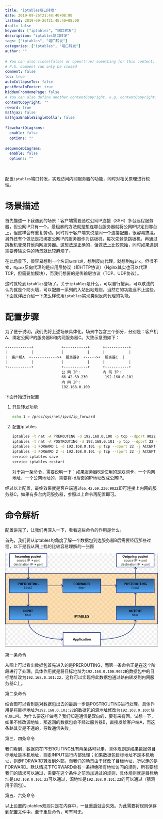 ```yaml
---
title: "iptables端口转发"
date: 2019-09-26T21:48:40+08:00
lastmod: 2019-09-26T21:48:40+08:00
draft: false
keywords: ["iptables", "端口转发"]
description: "iptables端口转发"
tags: ["iptables", "端口转发"]
categories: ["iptables", "端口转发"]
author: ""

# You can also close(false) or open(true) something for this content.
# P.S. comment can only be closed
comment: false
toc: true
autoCollapseToc: false
postMetaInFooter: true
hiddenFromHomePage: false
# You can also define another contentCopyright. e.g. contentCopyright: "This is another copyright."
contentCopyright: ""
reward: true
mathjax: false
mathjaxEnableSingleDollar: false

flowchartDiagrams:
  enable: false
  options: ""

sequenceDiagrams: 
  enable: false
  options: ""

---
```


配置`iptables`端口转发，实现访问内网服务器的功能，同时对相关原理进行梳理。

<!--more-->

# 场景描述

首先描述一下我遇到的场景：客户端需要通过公网IP连接（SSH）多台远程服务器，但公网IP只有一个。最粗暴的方法就是想连哪台服务器就将公网IP绑定到哪台上，但这样会有重复劳动。同时对于客户端来说是同一个连接配置，很容易搞混。另外还有个做法是把绑定公网IP的服务器作为跳板机，每次先登录跳板机，再通过跳板机登录其他内网服务器。这想法是正确的，但做法上比较原始，同时如果遇到需要传输文件的场景就比较麻烦了。

在此场景下，很容易想到一个名词`反向代理`，想到反向代理，就想到`Nginx`。但很不幸，`Nginx`反向代理的是应用层协议（即HTTP协议）（Nginx其实也可以代理TCP，但需要加模块），而我们想要的是传输层协议（TCP、UDP协议）。

这时就轮到`iptables`登场了。关于`iptables`是什么，可以自行搜索，可以肤浅的认为就是个防火墙，可以配置一系列的入站出站规则。当然它的功能远不止这些。下面就详细介绍一下怎么样使用`iptables`实现类似反向代理的功能。

# 配置步骤

为了便于说明，我们先将上述场景具体化。场景中包含三个部分，分别是：客户机A、绑定公网IP的服务器B和内网服务器C。大致示意图如下：

```
+-----------+             +-----------+      +-----------+
|           |             |           |      |           |
|  客户机A  +------------>+  服务器B  +----->+  服务器C  |
|           |             |           |      |           |
+-----------+             +-----------+      +-----------+
                          公 网 IP：          内 网 IP：
                          66.42.69.230        192.168.0.101
                          内 网 IP：
                          192.168.0.100
```

下面开始进行配置

1. 开启转发功能

    ```sh
    echo 1 > /proc/sys/net/ipv4/ip_forward
    ```

1. 配置iptables

    ```sh
    iptables -t nat -A PREROUTING -d 192.168.0.100 -p tcp --dport 9022 -j DNAT --to-destination 192.168.0.101:22
    iptables -t nat -A POSTROUTING -d 192.168.0.101 -p tcp --dport 22 -j SNAT --to-source 192.168.0.100
    iptables -I FORWARD 1 -d 192.168.0.101 -p tcp --dport 22 -j ACCEPT
    iptables -I FORWARD 2 -s 192.168.0.101 -p tcp --sport 22 -j ACCEPT
    service iptables save
    service iptables restart
    ```

    对于第一条命令，需要说明一下：如果服务器B是使用的是双网卡，一个内网地址，一个公网地址的，需要将-d后面的IP地址改成公网IP。

经过以上配置，最终效果就是客户端通过`66.42.69.230:9022`即可连接上内网的服务器C，如果有多台内网服务器，参照以上命令再配置即可。

# 命令解析

配置讲完了，让我们再深入一下，看看这些命令的作用是什么。

首先，我们要从iptables的角度了解一个数据包到达服务器B后需要经历那些过程，以下是我从网上找的比较容易理解的一张图

![示意图](2019-09-26-23-17-28.png)

第一条命令

从图上可以看出数据包首先进入的是PREROUTING，而第一条命令正是在这个阶段进行了处理。具体作用就是将目标地址为`192.168.0.100:9022`的数据包中的目标地址改为`192.168.0.101:22`，这样可以实现将此数据包通过路由转发到内网服务器C上。

第二条命令

结合图可以看到是对数据包出去的最后一步是POSTROUTING进行处理。具体作用是将目标地址为`192.168.0.101:22`的数据包的源地址修改为`192.168.0.100:随机端口号`。为什么要这样做呢？我们知道通信是双向的，要有来有回。试想一下，如果不修改源地址，那返回的数据包会不经过服务器B，直接发给客户端A，而这条路其实是不通的，导致通信失败。

第三、四条命令

我们看到，数据包在PREROUTING处有两条路可以走，具体规则是如果数据包目标地址是本机地址，则走INPUT进行内部处理；如果数据包目标地址不是本机地址，则走FORWARD转发到外部。而我们的场景由于修改了目标地址，所以走的是FORWARD。默认情况下FORWARD会有一条拒绝所有地址访问的规则，所有要想我们的请求可以通过，需要在这个条件之前添加通过的规则，具体规则就是目标地址是`192.168.0.101:22`可以通过，源地址是`192.168.0.101:22`的可以通过（猜测用于回包）。

第五、六条命令

以上设置的iptables规则只是在内存中，一旦重启就会失效。为此需要将规则保存到配置文件中。至于重启命令，可有可无。
